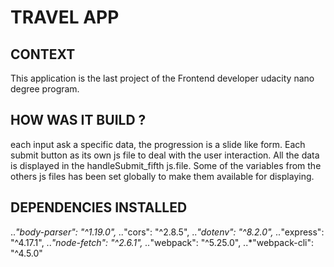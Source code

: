 # TRAVEL APP

## CONTEXT 

This application is the last project of the Frontend developer udacity nano degree program.

## HOW WAS IT BUILD ?

each input ask a specific data, the progression is a slide like form. Each submit button as its own js file to deal with the user interaction.
All the data is displayed in the handleSubmit_fifth js.file. Some of the variables from the others js files has been set globally to make them available for displaying. 

## DEPENDENCIES INSTALLED

..*"body-parser": "^1.19.0",
..*"cors": "^2.8.5",
..*"dotenv": "^8.2.0",
..*"express": "^4.17.1",
..*"node-fetch": "^2.6.1",
..*"webpack": "^5.25.0",
..*"webpack-cli": "^4.5.0"
